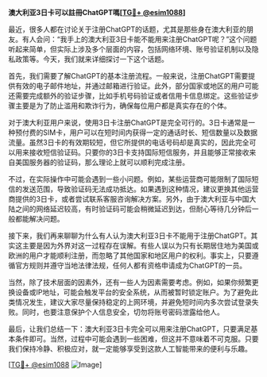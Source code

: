 **澳大利亚3日卡可以註冊ChatGPT嗎[[TG💪+ @esim1088](https://t.me/s/esim1088)]**

最近，很多人都在讨论关于注册ChatGPT的话题，尤其是那些身在澳大利亚的朋友。有人会问：“我手上的澳大利亚3日卡能不能用来注册ChatGPT呢？”这个问题听起来简单，但实际上涉及多个层面的内容，包括网络环境、账号验证机制以及隐私政策等。今天，我们就来详细探讨一下这个话题。

首先，我们需要了解ChatGPT的基本注册流程。一般来说，注册ChatGPT需要提供有效的电子邮件地址，并通过邮箱进行验证。此外，部分国家或地区的用户可能还需要完成额外的验证步骤，比如手机号码验证或者信用卡信息绑定。这些验证步骤主要是为了防止滥用和欺诈行为，确保每位用户都是真实存在的个体。

对于澳大利亚用户来说，使用3日卡注册ChatGPT是完全可行的。3日卡通常是一种预付费的SIM卡，用户可以在短时间内获得一定的通话时长、短信数量以及数据流量。虽然3日卡的有效期较短，但它所提供的电话号码却是真实的，因此完全可以用来接收短信验证码。只要你的3日卡支持国际短信服务，并且能够正常接收来自美国服务器的验证码，那么理论上就可以顺利完成注册。

不过，在实际操作中可能会遇到一些小问题。例如，某些运营商可能限制了国际短信的发送范围，导致验证码无法成功抵达。如果遇到这种情况，建议更换其他运营商提供的3日卡，或者尝试联系客服咨询解决方案。另外，由于澳大利亚与中国大陆之间的网络延迟较高，有时验证码可能会稍微延迟到达，但耐心等待几分钟后一般都能解决问题。

接下来，我们再来聊聊为什么有人认为澳大利亚3日卡不能用于注册ChatGPT。其实这主要是因为外界对这一过程存在误解。有些人误以为只有长期居住地为美国或欧洲的用户才能顺利注册，而忽略了其他国家和地区用户的权利。事实上，只要遵循官方规则并遵守当地法律法规，任何人都有资格申请成为ChatGPT的一员。

当然，除了技术层面的因素外，还有一些人为因素需要考虑。例如，如果你频繁更换设备或IP地址，可能会触发平台的安全系统，从而被暂时锁定账户。为了避免此类情况发生，建议大家尽量保持稳定的上网环境，并避免短时间内多次尝试登录失败。同时，也要注意保护个人信息安全，切勿将账号密码泄露给他人。

最后，让我们总结一下：澳大利亚3日卡完全可以用来注册ChatGPT，只要满足基本条件即可。当然，过程中可能会遇到一些困难，但这并不意味着不可克服。只要我们保持冷静、积极应对，就一定能够享受到这款人工智能带来的便利与乐趣。

[[TG💪+ @esim1088](https://t.me/s/esim1088) ![Image](https://i.postimg.cc/4NQfJmqS/Snipaste-2025-05-13-00-14-12.png)]